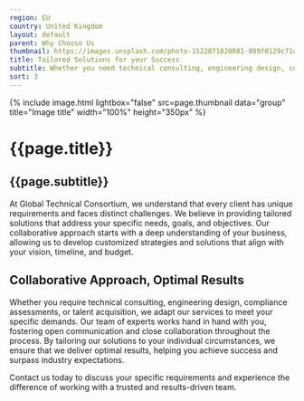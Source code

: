 ```yaml
---
region: EU
country: United Kingdom
layout: default
parent: Why Choose Us
thumbnail: https://images.unsplash.com/photo-1522071820081-009f0129c71c?ixlib=rb-4.0.3&ixid=M3wxMjA3fDB8MHxwaG90by1wYWdlfHx8fGVufDB8fHx8fA%3D%3D&auto=format&fit=crop&w=2070&q=80
title: Tailored Solutions for your Success
subtitle: Whether you need technical consulting, engineering design, compliance assessments, or talent acquisition, we tailor our services to maximize your success.
sort: 3
---
```


{% include image.html lightbox="false" src=page.thumbnail data="group" title="Image title" width="100%" height="350px" %}

# {{page.title}}

## {{page.subtitle}}

At Global Technical Consortium, we understand that every client has unique requirements and faces distinct challenges. We believe in providing tailored solutions that address your specific needs, goals, and objectives. Our collaborative approach starts with a deep understanding of your business, allowing us to develop customized strategies and solutions that align with your vision, timeline, and budget.

## Collaborative Approach, Optimal Results

Whether you require technical consulting, engineering design, compliance assessments, or talent acquisition, we adapt our services to meet your specific demands. Our team of experts works hand in hand with you, fostering open communication and close collaboration throughout the process. By tailoring our solutions to your individual circumstances, we ensure that we deliver optimal results, helping you achieve success and surpass industry expectations.

Contact us today to discuss your specific requirements and experience the difference of working with a trusted and results-driven team.

